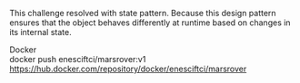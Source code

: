 This challenge resolved with state pattern. 
Because this design pattern ensures that the object behaves differently at runtime based on changes in its internal state.

Docker </br>
docker push enesciftci/marsrover:v1
<br>
https://hub.docker.com/repository/docker/enesciftci/marsrover